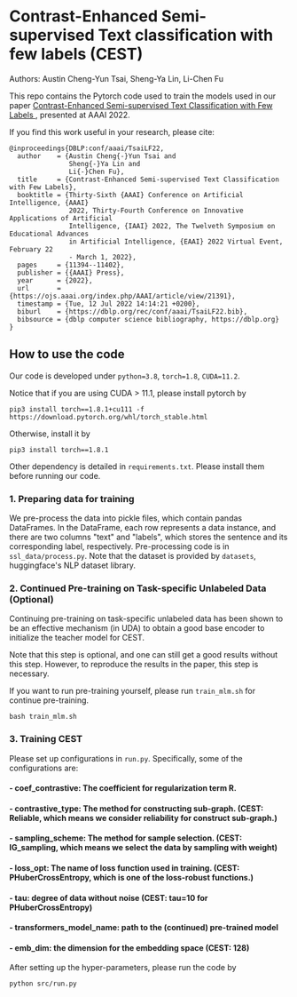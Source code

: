# Contrast-Enhanced Semi-supervised Text classification with few labels (CEST)

Authors: Austin Cheng-Yun Tsai, Sheng-Ya Lin, Li-Chen Fu

This repo contains the Pytorch code used to train the models used in our paper [Contrast-Enhanced Semi-supervised Text Classification with Few Labels
](https://ojs.aaai.org/index.php/AAAI/article/view/21391), presented at AAAI 2022.

If you find this work useful in your research, please cite:

```
@inproceedings{DBLP:conf/aaai/TsaiLF22,
  author    = {Austin Cheng{-}Yun Tsai and
               Sheng{-}Ya Lin and
               Li{-}Chen Fu},
  title     = {Contrast-Enhanced Semi-supervised Text Classification with Few Labels},
  booktitle = {Thirty-Sixth {AAAI} Conference on Artificial Intelligence, {AAAI}
               2022, Thirty-Fourth Conference on Innovative Applications of Artificial
               Intelligence, {IAAI} 2022, The Twelveth Symposium on Educational Advances
               in Artificial Intelligence, {EAAI} 2022 Virtual Event, February 22
               - March 1, 2022},
  pages     = {11394--11402},
  publisher = {{AAAI} Press},
  year      = {2022},
  url       = {https://ojs.aaai.org/index.php/AAAI/article/view/21391},
  timestamp = {Tue, 12 Jul 2022 14:14:21 +0200},
  biburl    = {https://dblp.org/rec/conf/aaai/TsaiLF22.bib},
  bibsource = {dblp computer science bibliography, https://dblp.org}
}
```


## How to use the code
Our code is developed under `python=3.8`, `torch=1.8`, `CUDA=11.2`.

Notice that if you are using CUDA > 11.1, please install pytorch by
```
pip3 install torch==1.8.1+cu111 -f https://download.pytorch.org/whl/torch_stable.html
```
Otherwise, install it by 
```
pip3 install torch==1.8.1
```

Other dependency is detailed in `requirements.txt`. Please install them before running our code.

### 1. Preparing data for training
We pre-process the data into pickle files, which contain pandas DataFrames. In the DataFrame, each row represents a data instance, and there are two columns "text" and "labels", which stores the sentence and its corresponding label, respectively. Pre-processing code is in `ssl_data/process.py`. Note that the dataset is provided by `datasets`, huggingface's NLP dataset library.


### 2. Continued Pre-training on Task-specific Unlabeled Data (Optional)
Continuing pre-training on task-specific unlabeled data has been shown to be an effective mechanism (in UDA) to obtain a good base encoder to initialize the teacher model for CEST. 

Note that this step is optional, and one can still get a good results without this step. However, to reproduce the results in the paper, this step is necessary.


If you want to run pre-training yourself, please run `train_mlm.sh` for continue pre-training.
```
bash train_mlm.sh
```


### 3. Training CEST
Please set up configurations in `run.py`.
Specifically, some of the configurations are:

#### - coef_contrastive: The coefficient for regularization term R.
#### - contrastive_type: The method for constructing sub-graph. (CEST: Reliable, which means we consider reliability for construct sub-graph.)
#### - sampling_scheme: The method for sample selection. (CEST: IG_sampling, which means we select the data by sampling with weight)
#### - loss_opt: The name of loss function used in training. (CEST: PHuberCrossEntropy, which is one of the loss-robust functions.)
#### - tau: degree of data without noise (CEST: tau=10 for PHuberCrossEntropy)
#### - transformers_model_name: path to the (continued) pre-trained model
#### - emb_dim: the dimension for the embedding space (CEST: 128)

After setting up the hyper-parameters, please run the code by

```
python src/run.py
```
